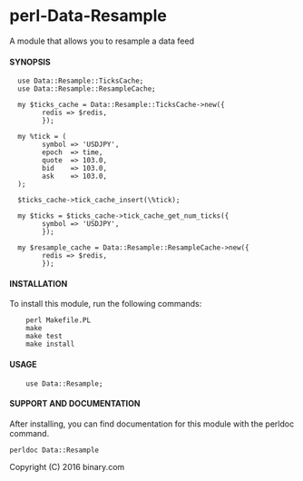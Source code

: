 # perl-Data-Resample

A module that allows you to resample a data feed

#### SYNOPSIS

```
  use Data::Resample::TicksCache;
  use Data::Resample::ResampleCache;

  my $ticks_cache = Data::Resample::TicksCache->new({
        redis => $redis,
        });

  my %tick = (
        symbol => 'USDJPY',
        epoch  => time,
        quote  => 103.0,
        bid    => 103.0,
        ask    => 103.0,
  );

  $ticks_cache->tick_cache_insert(\%tick);

  my $ticks = $ticks_cache->tick_cache_get_num_ticks({
        symbol => 'USDJPY',
        });

  my $resample_cache = Data::Resample::ResampleCache->new({
        redis => $redis,
        });

```

#### INSTALLATION

To install this module, run the following commands:

        perl Makefile.PL
        make
        make test
        make install

#### USAGE

```
    use Data::Resample;
```

#### SUPPORT AND DOCUMENTATION

After installing, you can find documentation for this module with the
perldoc command.

    perldoc Data::Resample

Copyright (C) 2016 binary.com 
